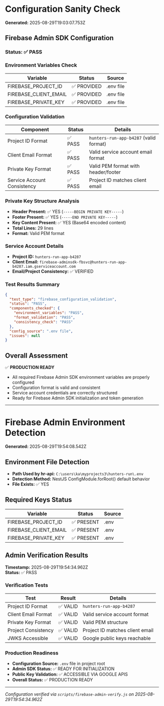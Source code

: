 # Configuration Sanity Check

**Generated:** 2025-08-29T19:03:07.753Z

## Firebase Admin SDK Configuration

### Status: ✅ PASS

### Environment Variables Check

| Variable | Status | Source |
|----------|--------|--------|
| FIREBASE_PROJECT_ID | ✅ PROVIDED | .env file |
| FIREBASE_CLIENT_EMAIL | ✅ PROVIDED | .env file |
| FIREBASE_PRIVATE_KEY | ✅ PROVIDED | .env file |

### Configuration Validation

| Component | Status | Details |
|-----------|--------|---------|
| Project ID Format | ✅ PASS | `hunters-run-app-b4287` (valid format) |
| Client Email Format | ✅ PASS | Valid service account email format |
| Private Key Format | ✅ PASS | Valid PEM format with header/footer |
| Service Account Consistency | ✅ PASS | Project ID matches client email |

### Private Key Structure Analysis

- **Header Present:** ✅ YES (`-----BEGIN PRIVATE KEY-----`)
- **Footer Present:** ✅ YES (`-----END PRIVATE KEY-----`)
- **Key Content Present:** ✅ YES (Base64 encoded content)
- **Total Lines:** 29 lines
- **Format:** Valid PEM format

### Service Account Details

- **Project ID:** `hunters-run-app-b4287`
- **Client Email:** `firebase-adminsdk-fbsvc@hunters-run-app-b4287.iam.gserviceaccount.com`
- **Email/Project Consistency:** ✅ VERIFIED

### Test Results Summary

```json
{
  "test_type": "firebase_configuration_validation",
  "status": "PASS",
  "components_checked": {
    "environment_variables": "PASS",
    "format_validation": "PASS", 
    "consistency_check": "PASS"
  },
  "config_source": ".env file",
  "issues": null
}
```

## Overall Assessment

✅ **PRODUCTION READY**

- All required Firebase Admin SDK environment variables are properly configured
- Configuration format is valid and consistent
- Service account credentials are correctly structured
- Ready for Firebase Admin SDK initialization and token generation

---

# Firebase Admin Environment Detection

**Generated:** 2025-08-29T19:54:08.542Z

## Environment File Detection

- **Path Used by hr-api:** `C:\users\ka\myprojects3\hunters-run\.env`
- **Detection Method:** NestJS ConfigModule.forRoot() default behavior
- **File Exists:** ✅ YES

## Required Keys Status

| Variable | Status | Source |
|----------|--------|--------|
| FIREBASE_PROJECT_ID | ✅ PRESENT | .env |
| FIREBASE_CLIENT_EMAIL | ✅ PRESENT | .env |
| FIREBASE_PRIVATE_KEY | ✅ PRESENT | .env |

## Admin Verification Results

**Timestamp:** 2025-08-29T19:54:34.962Z  
**Status:** ✅ PASS

### Verification Tests

| Test | Result | Details |
|------|--------|---------|
| Project ID Format | ✅ VALID | `hunters-run-app-b4287` |
| Client Email Format | ✅ VALID | Valid service account format |
| Private Key Format | ✅ VALID | Valid PEM structure |
| Project Consistency | ✅ VALID | Project ID matches client email |
| JWKS Accessible | ✅ VALID | Google public keys reachable |

### Production Readiness

- **Configuration Source:** `.env` file in project root
- **Admin SDK Status:** ✅ READY FOR INITIALIZATION
- **Public Key Validation:** ✅ ACCESSIBLE VIA GOOGLE APIS
- **Overall Status:** ✅ PRODUCTION READY

---

*Configuration verified via `scripts/firebase-admin-verify.js` on 2025-08-29T19:54:34.962Z*
